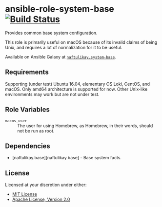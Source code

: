 # ansible-role-system-base [![Build Status][img-build-status]][build-status]

Provides common base system configuration.

This role is primarily useful on macOS because of its invalid claims of being Unix, and requires a lot of
normalization for it to be useful.

Available on Ansible Galaxy at [`naftulikay.system-base`][galaxy].

## Requirements

Supporting (under test) Ubuntu 16.04, elementary OS Loki, CentOS, and macOS. Only amd64 architecture is supported
for now. Other Unix-like environments may work but are not under test.

## Role Variables

<dl>
  <dt><code>macos_user</code></dt>
  <dd>The user for using Homebrew, as Homebrew, in their words, should not be run as root.</dd>
</dl>

## Dependencies

 - [naftulikay.base][naftulikay.base] - Base system facts.

## License

Licensed at your discretion under either:

 - [MIT License](./LICENSE-MIT)
 - [Apache License, Version 2.0](./LICENSE-APACHE)

 [build-status]: https://travis-ci.org/naftulikay/ansible-role-system-base
 [img-build-status]: https://travis-ci.org/naftulikay/ansible-role-system-base.svg?branch=master
 [galaxy]: https://galaxy.ansible.com/naftulikay/system-base/
